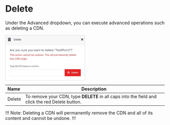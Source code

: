 # Delete

Under the Advanced dropdown, you can execute advanced operations such as deleting a CDN. 

<img src="../../../../../../images/deletecdnorigin.jpg" alt="deletecdnorigin" style="width: 50%; display: block"></a>

**Name** | **Description** 
:--- | ---
Delete | To remove your CDN, type **DELETE** in all caps into the field and click the red Delete button.

!!! Note:
Deleting a CDN will permanently remove the CDN and all of its content and cannot be undone.
!!!




